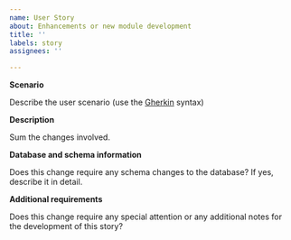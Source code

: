```yaml
---
name: User Story
about: Enhancements or new module development
title: ''
labels: story
assignees: ''

---
```


**Scenario**

Describe the user scenario (use the [Gherkin](https://cucumber.io/docs/gherkin) syntax)

**Description**

Sum the changes involved.

**Database and schema information**

Does this change require any schema changes to the database? If yes, describe it in detail.

**Additional requirements**

Does this change require any special attention or any additional notes for the development of this story?

